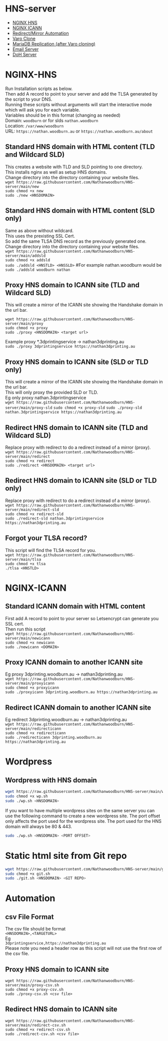 # HNS-server
+ [NGINX HNS](#nginx-hns)  
+ [NGINX ICANN](#nginx-icann)  
+ [Redirect/Mirror Automation](#automation)
+ [Varo Clone](varo)  
+ [MariaDB Replication (after Varo cloning)](sql)  
+ [Email Server](email)
+ [DoH Server](doh)


# NGINX-HNS
Run Installation scripts as below.  
Then add A record to point to your server and add the TLSA generated by the script to your DNS.  
Running these scripts without arguments will start the interactive mode which will ask you for each variable.  
Variables should be in this format (changing as needed)  
Domain: `woodburn` or for slds `nathan.woodburn`  
Location: `/var/www/woodburn`  
URL: `https://nathan.woodburn.au` or `https://nathan.woodburn.au/about`  



## Standard HNS domain with HTML content (TLD and Wildcard SLD)
This creates a website with TLD and SLD pointing to one directory.  
This installs nginx as well as setup HNS domains.  
Change directory into the directory containing your website files.  
`wget https://raw.githubusercontent.com/Nathanwoodburn/HNS-server/main/new`  
`sudo chmod +x new`  
`sudo ./new <HNSDOMAIN>`  


## Standard HNS domain with HTML content (SLD only)
Same as above without wildcard.  
This uses the prexisting SSL Cert.  
So add the same TLSA DNS record as the previously generated one.  
Change directory into the directory containing your website files.  
`wget https://raw.githubusercontent.com/Nathanwoodburn/HNS-server/main/addsld`  
`sudo chmod +x addsld`  
`sudo ./addsld <HNSTLD> <HNSSLD>` #For example nathan.woodburn would be `sudo ./addsld woodburn nathan`  

## Proxy HNS domain to ICANN site (TLD and Wildcard SLD)
This will create a mirror of the ICANN site showing the Handshake domain in the url bar.

`wget https://raw.githubusercontent.com/Nathanwoodburn/HNS-server/main/proxy`  
`sudo chmod +x proxy`  
`sudo ./proxy <HNSDOMAIN> <target url>`  

Example proxy *.3dprintingservice -> nathan3dprinting.au  
`sudo ./proxy 3dprintingservice https://nathan3dprinting.au`  

## Proxy HNS domain to ICANN site (SLD or TLD only)
This will create a mirror of the ICANN site showing the Handshake domain in the url bar.  
This will only proxy the provided SLD or TLD.  
Eg only proxy nathan.3dprintingservice  
`wget https://raw.githubusercontent.com/Nathanwoodburn/HNS-server/main/proxy-sld`
`sudo chmod +x proxy-sld`
`sudo ./proxy-sld nathan.3dprintingservice https://nathan3dprinting.au`  

## Redirect HNS domain to ICANN site (TLD and Wildcard SLD)
Replace proxy with redirect to do a redirect instead of a mirror (proxy).  
`wget https://raw.githubusercontent.com/Nathanwoodburn/HNS-server/main/redirect`   
`sudo chmod +x redirect`  
`sudo ./redirect <HNSDOMAIN> <target url>`  



## Redirect HNS domain to ICANN site (SLD or TLD only)
Replace proxy with redirect to do a redirect instead of a mirror (proxy).  
`wget https://raw.githubusercontent.com/Nathanwoodburn/HNS-server/main/redirect-sld`  
`sudo chmod +x redirect-sld`  
`sudo ./redirect-sld nathan.3dprintingservice https://nathan3dprinting.au`  


## Forgot your TLSA record?  
This script will find the TLSA record for you.  
`wget https://raw.githubusercontent.com/Nathanwoodburn/HNS-server/main/tlsa`  
`sudo chmod +x tlsa`  
`./tlsa <HNSTLD>`

# NGINX-ICANN

## Standard ICANN domain with HTML content
First add A record to point to your server so Letsencrypt can generate you SSL cert.  
Then run this script  
`wget https://raw.githubusercontent.com/Nathanwoodburn/HNS-server/main/newicann`  
`sudo chmod +x newicann`  
`sudo ./newicann <DOMAIN>`  

## Proxy ICANN domain to another ICANN site
Eg proxy 3dprinting.woodburn.au -> nathan3dprinting.au  
`wget https://raw.githubusercontent.com/Nathanwoodburn/HNS-server/main/proxyicann`  
`sudo chmod +x proxyicann`  
`sudo ./proxyicann 3dprinting.woodburn.au https://nathan3dprinting.au`  

## Redirect ICANN domain to another ICANN site
Eg redirect 3dprinting.woodburn.au -> nathan3dprinting.au  
`wget https://raw.githubusercontent.com/Nathanwoodburn/HNS-server/main/redirecticann`  
`sudo chmod +x redirecticann`  
`sudo ./redirecticann 3dprinting.woodburn.au https://nathan3dprinting.au`  


# Wordpress
## Wordpress with HNS domain
```sh
wget https://raw.githubusercontent.com/Nathanwoodburn/HNS-server/main/wp.sh
sudo chmod +x wp.sh
sudo ./wp.sh <HNSDOMAIN>
```

If you want to have multiple wordpress sites on the same server you can use the following command to create a new wordpress site. The port offset only affects the port used for the wordpress site. The port used for the HNS domain will always be 80 & 443.
```sh
sudo ./wp.sh <HNSDOMAIN> <PORT OFFSET>
```

# Static html site from Git repo
```sh
wget https://raw.githubusercontent.com/Nathanwoodburn/HNS-server/main/git.sh
sudo chmod +x git.sh
sudo ./git.sh <HNSDOMAIN> <GIT REPO>
```



# Automation

## csv File Format
The csv file should be format  
`<HNSDOMAIN>,<TARGETURL>`  
Eg  
`3dprintingservice,https://nathan3dprinting.au`  
Please note you need a header row as this script will not use the first row of the csv file.

## Proxy HNS domain to ICANN site
`wget https://raw.githubusercontent.com/Nathanwoodburn/HNS-server/main/proxy-csv.sh`  
`sudo chmod +x proxy-csv.sh`  
`sudo ./proxy-csv.sh <csv file>`  

## Redirect HNS domain to ICANN site
`wget https://raw.githubusercontent.com/Nathanwoodburn/HNS-server/main/redirect-csv.sh`  
`sudo chmod +x redirect-csv.sh`  
`sudo ./redirect-csv.sh <csv file>`  
